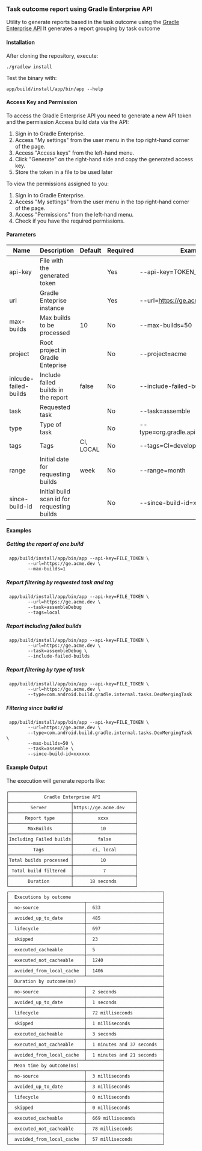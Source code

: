 ### Task outcome report using Gradle Enterprise API
Utility to generate reports based in the task outcome using the [Gradle Enterprise API](https://docs.gradle.com/enterprise/api-manual/)
It generates a report grouping by task outcome

#### Installation

After cloning the repository, execute:
```
./gradlew install
```

Test the binary with:
```
app/build/install/app/bin/app --help
```

#### Access Key and Permission
To access the Gradle Enterprise API you need to generate a new API token and the permission Access build data via the API:
1. Sign in to Gradle Enterprise.
2. Access "My settings" from the user menu in the top right-hand corner of the page.
3. Access "Access keys" from the left-hand menu.
4. Click "Generate" on the right-hand side and copy the generated access key.
5. Store the token in a file to be used later

To view the permissions assigned to you:
1. Sign in to Gradle Enterprise.
2. Access "My settings" from the user menu in the top right-hand corner of the page.
3. Access "Permissions" from the left-hand menu.
4. Check if you have the required permissions.

#### Parameters

| Name                  | Description                                 | Default   | Required | Example                                  |
|-----------------------|---------------------------------------------|-----------|----------|------------------------------------------|
| api-key               | File with the generated token               |           | Yes      | --api-key=TOKEN_FILE                     |
| url                   | Gradle Enteprise instance                   |           | Yes      | --url=https://ge.acme.dev                |
| max-builds            | Max builds to be processed                  | 10        | No       | --max-builds=50                          |
| project               | Root project in Gradle Enteprise            |           | No       | --project=acme                           |
| inlcude-failed-builds | Include failed builds in the report         | false     | No       | --include-failed-builds                  |
| task                  | Requested task                              |           | No       | --task=assemble                          |
| type                  | Type of task                                |           | No       | --type=org.gradle.api.tasks.testing.Test |
| tags                  | Tags                                        | CI, LOCAL | No       | --tags=CI=develop                        |
| range                 | Initial date for requesting builds          | week      | No       | --range=month                            |
| since-build-id        | Initial build scan id for requesting builds |           | No       | --since-build-id=xxxxxx                  |


#### Examples

##### Getting the report of one build
```
 app/build/install/app/bin/app --api-key=FILE_TOKEN \
        --url=https://ge.acme.dev \
        --max-builds=1
```

##### Report filtering by requested task and tag
```
 app/build/install/app/bin/app --api-key=FILE_TOKEN \
        --url=https://ge.acme.dev \
        --task=assembleDebug
        --tags=local
```

##### Report including failed builds
```
 app/build/install/app/bin/app --api-key=FILE_TOKEN \
        --url=https://ge.acme.dev \
        --task=assembleDebug \
        --include-failed-builds
```

##### Report filtering by type of task
```
 app/build/install/app/bin/app --api-key=FILE_TOKEN \
        --url=https://ge.acme.dev \
        --type=com.android.build.gradle.internal.tasks.DexMergingTask
```

##### Filtering since build id
```
 app/build/install/app/bin/app --api-key=FILE_TOKEN \
        --url=https://ge.acme.dev \
        --type=com.android.build.gradle.internal.tasks.DexMergingTask \
        --max-builds=50 \
        --task=assemble \
        --since-build-id=xxxxxx
```

#### Example Output
The execution will generate reports like:

```
┌───────────────────────────────────────────────┐
│             Gradle Enterprise API             │
├───────────────────────┬───────────────────────┤
│        Server         │https://ge.acme.dev    │
├───────────────────────┼───────────────────────┤
│      Report type      │         xxxx          │
├───────────────────────┼───────────────────────┤
│       MaxBuilds       │          10           │
├───────────────────────┼───────────────────────┤
│Including Failed builds│         false         │
├───────────────────────┼───────────────────────┤
│         Tags          │       ci, local       │
├───────────────────────┼───────────────────────┤
│Total builds processed │          10           │
├───────────────────────┼───────────────────────┤
│ Total build filtered  │           7           │
├───────────────────────┼───────────────────────┤
│       Duration        │      18 seconds       │
└───────────────────────┴───────────────────────┘
┌─────────────────────────────────────────────────────────┐
│  Executions by outcome                                  │
├────────────────────────────┬────────────────────────────┤
│  no-source                 │  633                       │
├────────────────────────────┼────────────────────────────┤
│  avoided_up_to_date        │  485                       │
├────────────────────────────┼────────────────────────────┤
│  lifecycle                 │  697                       │
├────────────────────────────┼────────────────────────────┤
│  skipped                   │  23                        │
├────────────────────────────┼────────────────────────────┤
│  executed_cacheable        │  5                         │
├────────────────────────────┼────────────────────────────┤
│  executed_not_cacheable    │  1240                      │
├────────────────────────────┼────────────────────────────┤
│  avoided_from_local_cache  │  1406                      │
├────────────────────────────┴────────────────────────────┤
│  Duration by outcome(ms)                                │
├────────────────────────────┬────────────────────────────┤
│  no-source                 │  2 seconds                 │
├────────────────────────────┼────────────────────────────┤
│  avoided_up_to_date        │  1 seconds                 │
├────────────────────────────┼────────────────────────────┤
│  lifecycle                 │  72 milliseconds           │
├────────────────────────────┼────────────────────────────┤
│  skipped                   │  1 milliseconds            │
├────────────────────────────┼────────────────────────────┤
│  executed_cacheable        │  3 seconds                 │
├────────────────────────────┼────────────────────────────┤
│  executed_not_cacheable    │  1 minutes and 37 seconds  │
├────────────────────────────┼────────────────────────────┤
│  avoided_from_local_cache  │  1 minutes and 21 seconds  │
├────────────────────────────┴────────────────────────────┤
│  Mean time by outcome(ms)                               │
├────────────────────────────┬────────────────────────────┤
│  no-source                 │  3 milliseconds            │
├────────────────────────────┼────────────────────────────┤
│  avoided_up_to_date        │  3 milliseconds            │
├────────────────────────────┼────────────────────────────┤
│  lifecycle                 │  0 milliseconds            │
├────────────────────────────┼────────────────────────────┤
│  skipped                   │  0 milliseconds            │
├────────────────────────────┼────────────────────────────┤
│  executed_cacheable        │  669 milliseconds          │
├────────────────────────────┼────────────────────────────┤
│  executed_not_cacheable    │  78 milliseconds           │
├────────────────────────────┼────────────────────────────┤
│  avoided_from_local_cache  │  57 milliseconds           │
└────────────────────────────┴────────────────────────────┘
```

